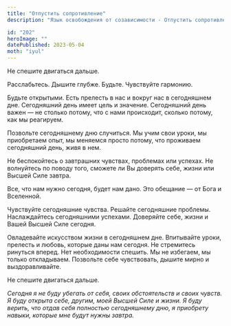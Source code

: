 ```yaml
---
title: "Отпустить сопротивление"
description: "Язык освобождения от созависимости - Отпустить сопротивление"

id: "202"
heroImage: ""
datePublished: 2023-05-04
moth: "iyul"
---
```


Не спешите двигаться дальше.

Расслабьтесь. Дышите глубже. Будьте. Чувствуйте гармонию.

Будьте открытыми. Есть прелесть в нас и вокруг нас в сегодняшнем дне.
Сегодняшний день имеет цель и значение. Сегодняшний день важен — не столько
потому, что с нами происходит, сколько потому, как мы реагируем.

Позвольте сегодняшнему дню случиться. Мы учим свои уроки, мы приобретаем опыт,
мы меняемся просто потому, что проживаем сегодняшний день, живя в нем.

Не беспокойтесь о завтрашних чувствах, проблемах или успехах. Не волнуйтесь по
поводу того, сможете ли Вы доверять себе, жизни или Высшей Силе завтра.

Все, что нам нужно сегодня, будет нам дано. Это обещание — от Бога и
Вселенной.

Чувствуйте сегодняшние чувства. Решайте сегодняшние проблемы. Наслаждайтесь
сегодняшними успехами. Доверяйте себе, жизни и Вашей Высшей Силе сегодня.

Овладевайте искусством жизни в сегодняшнем дне. Впитывайте уроки, прелесть и
любовь, которые даны нам сегодня. Не стремитесь ринуться вперед. Нет
необходимости спешить. Мы не избегаем, мы только откладываем. Позвольте себе
чувствовать, дышите мирно и выздоравливайте.

Не спешите двигаться дальше.

_Сегодня_ _я_ _не_ _буду_ _убегать_ _от_ _себя,_ _своих_ _обстоятельств_ _и_
_своих_ _чувств._ _Я_ _буду_ _открыта_ _себе,_ _другим,_ _моей_ _Высшей_
_Силе_ _и_ _жизни._ _Я_ _буду_ _верить,_ _что_ _отдав_ _себя_ _полностью_
_сегодняшнему_ _дню,_ _я_ _приобрету_ _навыки,_ _которые_ _мне_ _будут_
_нужны_ _завтра._
